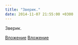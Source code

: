```yaml
---
title: "Зверик."
date: 2014-11-07 21:55:00 +0300
---
```


Зверик.


[Вложение](/assets/vk_photos/2/eFG8EcOue4A.jpg)
[Вложение](/assets/vk_photos/2/hY8C_KirA8s.jpg)

